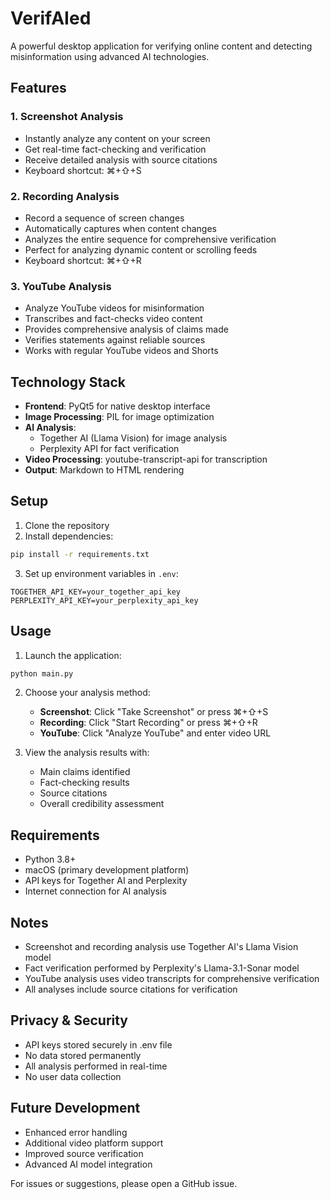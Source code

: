 # VerifAIed

A powerful desktop application for verifying online content and detecting misinformation using advanced AI technologies.

## Features

### 1. Screenshot Analysis
- Instantly analyze any content on your screen
- Get real-time fact-checking and verification
- Receive detailed analysis with source citations
- Keyboard shortcut: ⌘+⇧+S

### 2. Recording Analysis
- Record a sequence of screen changes
- Automatically captures when content changes
- Analyzes the entire sequence for comprehensive verification
- Perfect for analyzing dynamic content or scrolling feeds
- Keyboard shortcut: ⌘+⇧+R

### 3. YouTube Analysis
- Analyze YouTube videos for misinformation
- Transcribes and fact-checks video content
- Provides comprehensive analysis of claims made
- Verifies statements against reliable sources
- Works with regular YouTube videos and Shorts

## Technology Stack

- **Frontend**: PyQt5 for native desktop interface
- **Image Processing**: PIL for image optimization
- **AI Analysis**: 
  - Together AI (Llama Vision) for image analysis
  - Perplexity API for fact verification
- **Video Processing**: youtube-transcript-api for transcription
- **Output**: Markdown to HTML rendering

## Setup

1. Clone the repository
2. Install dependencies:
```bash
pip install -r requirements.txt
```

3. Set up environment variables in `.env`:
```
TOGETHER_API_KEY=your_together_api_key
PERPLEXITY_API_KEY=your_perplexity_api_key
```

## Usage

1. Launch the application:
```bash
python main.py
```

2. Choose your analysis method:
   - **Screenshot**: Click "Take Screenshot" or press ⌘+⇧+S
   - **Recording**: Click "Start Recording" or press ⌘+⇧+R
   - **YouTube**: Click "Analyze YouTube" and enter video URL

3. View the analysis results with:
   - Main claims identified
   - Fact-checking results
   - Source citations
   - Overall credibility assessment

## Requirements

- Python 3.8+
- macOS (primary development platform)
- API keys for Together AI and Perplexity
- Internet connection for AI analysis

## Notes

- Screenshot and recording analysis use Together AI's Llama Vision model
- Fact verification performed by Perplexity's Llama-3.1-Sonar model
- YouTube analysis uses video transcripts for comprehensive verification
- All analyses include source citations for verification

## Privacy & Security

- API keys stored securely in .env file
- No data stored permanently
- All analysis performed in real-time
- No user data collection

## Future Development

- Enhanced error handling
- Additional video platform support
- Improved source verification
- Advanced AI model integration

For issues or suggestions, please open a GitHub issue.
